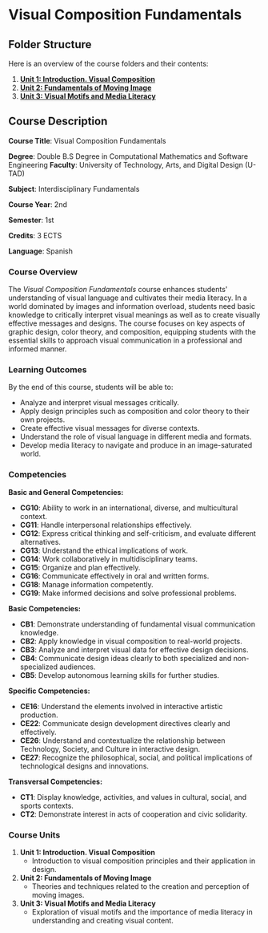# Visual Composition Fundamentals

## **Folder Structure**

Here is an overview of the course folders and their contents:

1. [**Unit 1: Introduction. Visual Composition**](Unit_1/)
2. [**Unit 2: Fundamentals of Moving Image**](Unit_2/)
3. [**Unit 3: Visual Motifs and Media Literacy**](Unit_3/)

## **Course Description**

**Course Title**: Visual Composition Fundamentals

**Degree**: Double B.S Degree in Computational Mathematics and Software Engineering **Faculty**: University of Technology, Arts, and Digital Design (U-TAD)

**Subject**: Interdisciplinary Fundamentals

**Course Year**: 2nd

**Semester**: 1st

**Credits**: 3 ECTS

**Language**: Spanish

### **Course Overview**

The *Visual Composition Fundamentals* course enhances students' understanding of visual language and cultivates their media literacy. In a world dominated by images and information overload, students need basic knowledge to critically interpret visual meanings as well as to create visually effective messages and designs. The course focuses on key aspects of graphic design, color theory, and composition, equipping students with the essential skills to approach visual communication in a professional and informed manner.

### **Learning Outcomes**

By the end of this course, students will be able to:

- Analyze and interpret visual messages critically.
- Apply design principles such as composition and color theory to their own projects.
- Create effective visual messages for diverse contexts.
- Understand the role of visual language in different media and formats.
- Develop media literacy to navigate and produce in an image-saturated world.

### **Competencies**

**Basic and General Competencies:**

- **CG10**: Ability to work in an international, diverse, and multicultural context.
- **CG11**: Handle interpersonal relationships effectively.
- **CG12**: Express critical thinking and self-criticism, and evaluate different alternatives.
- **CG13**: Understand the ethical implications of work.
- **CG14**: Work collaboratively in multidisciplinary teams.
- **CG15**: Organize and plan effectively.
- **CG16**: Communicate effectively in oral and written forms.
- **CG18**: Manage information competently.
- **CG19**: Make informed decisions and solve professional problems.

**Basic Competencies:**

- **CB1**: Demonstrate understanding of fundamental visual communication knowledge.
- **CB2**: Apply knowledge in visual composition to real-world projects.
- **CB3**: Analyze and interpret visual data for effective design decisions.
- **CB4**: Communicate design ideas clearly to both specialized and non-specialized audiences.
- **CB5**: Develop autonomous learning skills for further studies.

**Specific Competencies:**

- **CE16**: Understand the elements involved in interactive artistic production.
- **CE22**: Communicate design development directives clearly and effectively.
- **CE26**: Understand and contextualize the relationship between Technology, Society, and Culture in interactive design.
- **CE27**: Recognize the philosophical, social, and political implications of technological designs and innovations.

**Transversal Competencies:**

- **CT1**: Display knowledge, activities, and values in cultural, social, and sports contexts.
- **CT2**: Demonstrate interest in acts of cooperation and civic solidarity.

### **Course Units**

1. **Unit 1: Introduction. Visual Composition**
    - Introduction to visual composition principles and their application in design.
2. **Unit 2: Fundamentals of Moving Image**
    - Theories and techniques related to the creation and perception of moving images.
3. **Unit 3: Visual Motifs and Media Literacy**
    - Exploration of visual motifs and the importance of media literacy in understanding and creating visual content.